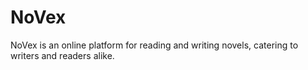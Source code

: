 # NoVex
NoVex is an online platform for reading and writing novels, catering to writers and readers alike.
